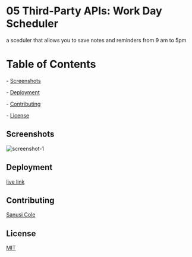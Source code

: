 # 05 Third-Party APIs: Work Day Scheduler
a sceduler that allows you to save notes and reminders from 9 am to 5pm
# Table of Contents
​- [Screenshots](#screenshots) 

​- [Deployment](#deployment)

​- [Contributing](#contributing)

​- [License](#license) 

## Screenshots
![screenshot-1](C:/Users/Sanusi/downloads/day-planner/Assets/dayplanner.PNG) 
​
## Deployment
​[live link](https://github.com/gohen1216/day-planner)
## Contributing
​[Sanusi Cole](https://github.com/gohen1216)
## License
[MIT](https://choosealicense.com/licenses/mit/)